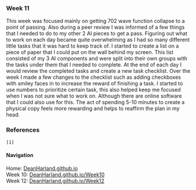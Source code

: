 ### Week 11
This week was focused mainly on getting 702 wave function collapse to a point of passing. Also during a peer review I was informed of a few things that I needed to do to my other 2 AI pieces to get a pass. Figuring out what to work on each day became quite overwhelming as I had so many different little tasks that it was hard to keep track of.
I started to create a list on a piece of paper that I could put on the wall behind my screen. This list consisted of my 3 AI components and were split into their own groups with the tasks under them that I needed to complete. At the end of each day I would review the completed tasks and create a new task checklist. Over the week I made a few changes to the checklist such as adding checkboxes with smiley faces in to increase the reward of finishing a task. I started to use numbers to prioritize certain task, this also helped keep me focused when I was not sure what to work on. Although there are online software that I could also use for this. The act of spending 5-10 minutes to create a physical copy feels more rewarding and helps to reaffirm the plan in my head. 


### References
```
[1] 
```

#### Navigation
Home: [DeanHarland.github.io](https://DeanHarland.github.io) <br />
Week 10: [DeanHarland.github.io/Week10](https://DeanHarland.github.io/Week10) <br />
Week 12: [DeanHarland.github.io/Week12](https://DeanHarland.github.io/Week12) <br />
